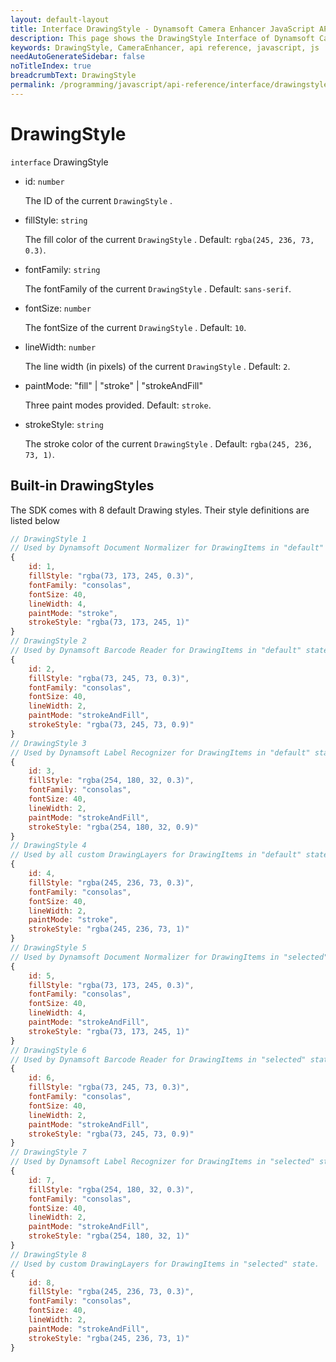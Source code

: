 ```yaml
---
layout: default-layout
title: Interface DrawingStyle - Dynamsoft Camera Enhancer JavaScript API
description: This page shows the DrawingStyle Interface of Dynamsoft Camera Enhancer JavaScript SDK.
keywords: DrawingStyle, CameraEnhancer, api reference, javascript, js
needAutoGenerateSidebar: false
noTitleIndex: true
breadcrumbText: DrawingStyle
permalink: /programming/javascript/api-reference/interface/drawingstyle.html
---
```


# DrawingStyle

`interface` DrawingStyle

* id: `number`

  The ID of the current `DrawingStyle` .

* fillStyle: `string`

  The fill color of the current `DrawingStyle` . Default: `rgba(245, 236, 73, 0.3)`.

* fontFamily: `string`

  The fontFamily of the current `DrawingStyle` . Default: `sans-serif`.

* fontSize: `number`

  The fontSize of the current `DrawingStyle` . Default: `10`.

* lineWidth: `number`

  The line width (in pixels) of the current `DrawingStyle` . Default: `2`.

* paintMode: "fill" \| "stroke" \| "strokeAndFill"

  Three paint modes provided. Default: `stroke`.

* strokeStyle: `string`

  The stroke color of the current `DrawingStyle` . Default: `rgba(245, 236, 73, 1)`.

## Built-in DrawingStyles

  The SDK comes with 8 default Drawing styles. Their style definitions are listed below

  ```javascript
  // DrawingStyle 1
  // Used by Dynamsoft Document Normalizer for DrawingItems in "default" state.
  {
      id: 1,
      fillStyle: "rgba(73, 173, 245, 0.3)",
      fontFamily: "consolas",
      fontSize: 40,
      lineWidth: 4,
      paintMode: "stroke",
      strokeStyle: "rgba(73, 173, 245, 1)"
  }
  // DrawingStyle 2
  // Used by Dynamsoft Barcode Reader for DrawingItems in "default" state.
  {
      id: 2,
      fillStyle: "rgba(73, 245, 73, 0.3)",
      fontFamily: "consolas",
      fontSize: 40,      
      lineWidth: 2,
      paintMode: "strokeAndFill",
      strokeStyle: "rgba(73, 245, 73, 0.9)"
  }
  // DrawingStyle 3
  // Used by Dynamsoft Label Recognizer for DrawingItems in "default" state.
  {
      id: 3,
      fillStyle: "rgba(254, 180, 32, 0.3)",
      fontFamily: "consolas",
      fontSize: 40,
      lineWidth: 2,
      paintMode: "strokeAndFill",
      strokeStyle: "rgba(254, 180, 32, 0.9)"
  }
  // DrawingStyle 4
  // Used by all custom DrawingLayers for DrawingItems in "default" state.
  {
      id: 4,
      fillStyle: "rgba(245, 236, 73, 0.3)",
      fontFamily: "consolas",
      fontSize: 40,
      lineWidth: 2,
      paintMode: "stroke",
      strokeStyle: "rgba(245, 236, 73, 1)"
  }
  // DrawingStyle 5
  // Used by Dynamsoft Document Normalizer for DrawingItems in "selected" state.
  {
      id: 5,
      fillStyle: "rgba(73, 173, 245, 0.3)",
      fontFamily: "consolas",
      fontSize: 40,
      lineWidth: 4,
      paintMode: "strokeAndFill",
      strokeStyle: "rgba(73, 173, 245, 1)"
  }
  // DrawingStyle 6
  // Used by Dynamsoft Barcode Reader for DrawingItems in "selected" state.
  {
      id: 6,
      fillStyle: "rgba(73, 245, 73, 0.3)",
      fontFamily: "consolas",
      fontSize: 40,
      lineWidth: 2,
      paintMode: "strokeAndFill",
      strokeStyle: "rgba(73, 245, 73, 0.9)"
  }
  // DrawingStyle 7
  // Used by Dynamsoft Label Recognizer for DrawingItems in "selected" state.
  {
      id: 7,
      fillStyle: "rgba(254, 180, 32, 0.3)",
      fontFamily: "consolas",
      fontSize: 40,
      lineWidth: 2,
      paintMode: "strokeAndFill",
      strokeStyle: "rgba(254, 180, 32, 1)"
  }
  // DrawingStyle 8
  // Used by custom DrawingLayers for DrawingItems in "selected" state.
  {
      id: 8,
      fillStyle: "rgba(245, 236, 73, 0.3)",
      fontFamily: "consolas",
      fontSize: 40,
      lineWidth: 2,
      paintMode: "strokeAndFill",
      strokeStyle: "rgba(245, 236, 73, 1)"
  }
  ```
